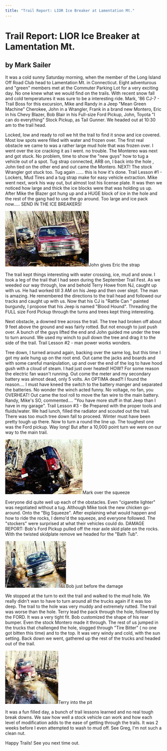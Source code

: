 ```yaml
---
title: "Trail Report: LIOR Ice Breaker at Lamentation Mt."
---
```

# Trail Report: LIOR Ice Breaker at Lamentation Mt.

## by Mark Sailer

It was a cold sunny Saturday morning, when the member of the Long Island Off Road Club head to Lamentation Mt. in Connecticut. Eight adventurous and "green" members met at the Commuter Parking Lot for a very exciting day. No one knew what we would find on the trails. With recent snow fall and cold temperatures it was sure to be a interesting ride. Mark, '86 CJ-7 - Trail Boss for this excursion, Mike and Randy in a Jeep "Mean Green Machine" Cherokee, John in a Wrangler, Frank in a brand new Montero, Eric in his Chevy Blazer, Bob Blair in his Full-size Ford Pickup, John, Toyota "I can do everything" Stock Pickup, as Tail Gunner. We headed out at 10:30 am to the trail head.

Locked, low and ready to roll we hit the trail to find it snow and ice covered. Most low spots were filled with water and frozen over. The first real obstacle we came to was a rather large mud hole that was frozen over. I went over the ice cracking it as I went. no trouble. The Montereo was next and got stuck. No problem, time to show the "new guys" how to tug a vehicle out of a spot. Tug strap connected, ARB on, I back into the hole , John tied on the other end and out came the Montero. NEXT! The stock Wrangler got stuck too. Tug again ...... this is how it's done. Trail Lesson #1 - Lockers, Mud Tires and a tug strap make for easy vehicle extraction. Mike went next, work his way out, but almost lost his license plate. It was then we noticed how large and thick the ice blocks were that was holding us up. After Mike the Blazer got hung up and a HUGE block of ice in the hole and the rest of the gang had to use the go around. Too large and ice pack now..... SEND IN THE ICE BREAKERS!

![](../../img/terry/trail/s82.jpg)John gives Eric the strap

The trail kept things interesting with water crossing, ice, mud and snow. I took a leg of the trail that I had seen during the September Trail Fest. As we weeded our way through, low and behold Terry Howe from NJ, caught up with us. He had worked till 3 AM on his Jeep and then over slept. The man is amazing. He remembered the directions to the trail head and followed our tracks and caught up with us. Now that his CJ is "Rattle Can " painted burgundy, I propose that his Jeep is named "Blood Hound". Threading the FULL size Ford Pickup through the turns and trees kept thing interesting.

Next obstacle, a downed tree across the trail. The tree had broken off about 9 feet above the ground and was fairly rotted. But not enough to just push over. A bunch of the guys lifted the end and John guided me under the tree to turn around. We used my winch to pull down the tree and drag it to the side of the trail. Trail Lesson #2 - man power works wonders.

Tree down, I turned around again, backing over the same log, but this time I got my axle hung up on the root end. Out came the jacks and boards and with some careful manipulation, up and over the end of the log to have hood gush with a cloud of steam. I had just over heated! HOW? For some reason the electric fan wasn't running. Out come the meter and my secondary battery was almost dead, only 5 volts. An OPTIMA dead?! I found the reason.... I must have kneed the switch to the battery manger and separated the batteries. No wonder the winch acted funny. No voltage, no fan, you OVERHEAT! Out came the tool roll to move the fan wire to the main battery. Randy, Mike's SO, commented.... "You have more stuff in that Jeep than I have in my garage". Trail Lesson #3 - Be Prepared with the proper tools and fluids/water. We had lunch, filled the radiator and scouted out the trail. There was too much tree down fall to proceed. Winter must have been pretty tough up there. Now to turn a round the line up. The toughest one was the Ford pickup. Way long! But after a 10,000 point turn we were on our way to the main trail.

![](../../img/terry/trail/s83.jpg)Mark over the squeeze

Everyone did quite well up each of the obstacles. Even "cigarette lighter" was negotiated without a tug. Although Mike took the new chicken go-around. Onto the "Big Squeeze". After explaining what would happen and how to ride the rocks, I demo'd the squeeze, and everyone followed. The "stockers" were surprised at what their vehicles could do. DAMAGE REPORT: Bob's Ford Pickup pulled off the rear axle skid plate on the rocks. With the twisted skidplate remove we headed for the "Bath Tub".

![](../../img/terry/trail/s84.jpg)Bob just before the damage

We stopped at the turn to exit the trail and walked to the mud hole. We really didn't wan to have to turn around all the trucks again if it was too deep. The trail to the hole was very muddy and extremely rutted. The trail was worse than the hole. Terry lead the pack through the hole, followed by the FORD. It was a very tight fit. Bob customized the shape of his rear bumper. Even the stock Montero made it through. The rest of us jumped in the trucks that challenged the hole, slogged through "Tire Bitter" ( no one got bitten this time) and to the top. It was very windy and cold, with the sun setting. Back down we went, gathered up the rest of the trucks and headed out of the trail.

![](../../img/terry/trail/s81.jpg)Terry into the pit

It was a fun filled day, a bunch of trail lessons learned and no real tough break downs. We saw how well a stock vehicle can work and how each level of modification adds to the ease of getting through the trails. It was 2 weeks before I even attempted to wash to mud off. See Greg, I'm not such a clean nut.

Happy Trails! See you next time out.